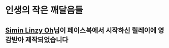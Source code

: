 # 인생의 작은 깨달음들

## [Simin Linzy Oh](https://www.facebook.com/siminoh)님이 페이스북에서 시작하신 릴레이에 영감받아 제작되었습니다